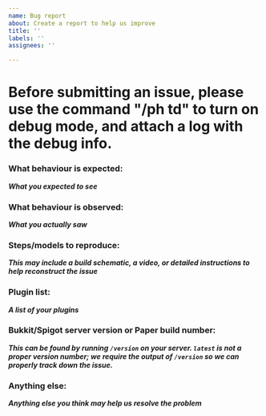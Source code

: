 ```yaml
---
name: Bug report
about: Create a report to help us improve
title: ''
labels: ''
assignees: ''

---
```


# Before submitting an issue, please use the command "/ph td" to turn on debug mode, and attach a log with the debug info.

### What behaviour is expected:
___What you expected to see___

### What behaviour is observed:
___What you actually saw___

### Steps/models to reproduce:
___This may include a build schematic, a video, or detailed instructions to help reconstruct the issue___

### Plugin list:
___A list of your plugins___

### Bukkit/Spigot server version or Paper build number:
___This can be found by running `/version` on your server. `latest` is not a proper version number; we require the output of `/version` so we can properly track down the issue.___

### Anything else:
___Anything else you think may help us resolve the problem___
